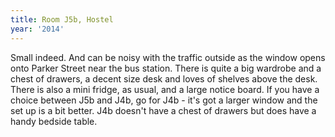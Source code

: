 ```yaml
---
title: Room J5b, Hostel
year: '2014'
---
```


Small indeed. And can be noisy with the traffic outside as the window opens onto Parker Street near the bus station. There is quite a big wardrobe and a chest of drawers, a decent size desk and loves of shelves above the desk. There is also a mini fridge, as usual, and a large notice board. If you have a choice between J5b and J4b, go for J4b - it's got a larger window and the set up is a bit better. J4b doesn't have a chest of drawers but does have a handy bedside table.